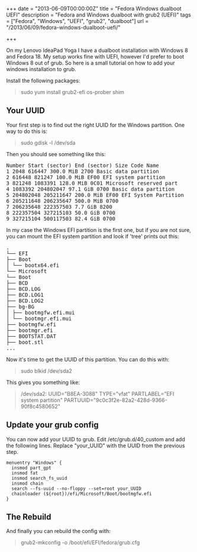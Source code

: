 +++
date = "2013-06-09T00:00:00Z"
title = "Fedora Windows dualboot UEFI"
description = "Fedora and Windows dualboot with grub2 (UEFI)"
tags = ["Fedora", "Windows", "UEFI", "grub2", "dualboot"]
url = "/2013/06/09/fedora-windows-dualboot-uefi/"

+++

On my Lenovo IdeaPad Yoga I have a dualboot installation with Windows 8 and Fedora 18. My setup works fine with UEFI, however I'd prefer to boot Windows 8 out of grub.
So here is a small tutorial on how to add your windows installation to grub.

Install the following packages:

> sudo yum install grub2-efi os-prober shim

## Your UUID

Your first step is to find out the right UUID for the Windows partition. One way to do this is:

> sudo gdisk -l /dev/sda

Then you should see something like this:

<pre>
Number Start (sector) End (sector) Size Code Name
1 2048 616447 300.0 MiB 2700 Basic data partition
2 616448 821247 100.0 MiB EF00 EFI system partition
3 821248 1083391 128.0 MiB 0C01 Microsoft reserved part
4 1083392 204802047 97.1 GiB 0700 Basic data partition
5 204802048 205211647 200.0 MiB EF00 EFI System Partition
6 205211648 206235647 500.0 MiB 0700
7 206235648 222357503 7.7 GiB 8200
8 222357504 327215103 50.0 GiB 0700
9 327215104 500117503 82.4 GiB 0700
</pre>

In my case the Windows EFI partition is the first one, but if you are not sure, you can mount the EFI system partition and look if 'tree' prints out this:
<pre>
.
└── EFI
├── Boot
│ └── bootx64.efi
└── Microsoft
└── Boot
├── BCD
├── BCD.LOG
├── BCD.LOG1
├── BCD.LOG2
├── bg-BG
│ ├── bootmgfw.efi.mui
│ └── bootmgr.efi.mui
├── bootmgfw.efi
├── bootmgr.efi
├── BOOTSTAT.DAT
├── boot.stl
...
</pre>

Now it's time to get the UUID of this partition. You can do this with:

> sudo blkid /dev/sda2

This gives you something like:
> /dev/sda2: UUID="B8EA-3088" TYPE="vfat" PARTLABEL="EFI system partition" PARTUUID="9c0c3f2e-82a2-428d-9366-90f8c4580652"

## Update your grub config

You can now add your UUID to grub. Edit /etc/grub.d/40_custom and add the following lines. Replace "your_UUID" with the UUID from the previous step.

```
menuentry "Windows" {
  insmod part_gpt
  insmod fat
  insmod search_fs_uuid
  insmod chain
  search --fs-uuid --no-floppy --set=root your_UUID
  chainloader (${root})/efi/Microsoft/Boot/bootmgfw.efi
}
```

## The Rebuild

And finally you can rebuild the config with:

> grub2-mkconfig -o /boot/efi/EFI/fedora/grub.cfg
